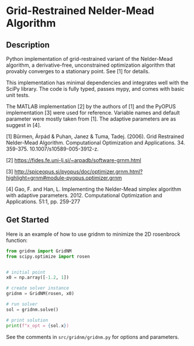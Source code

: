 Grid-Restrained Nelder-Mead Algorithm
=====================================

## Description

Python implementation of grid-restrained variant of the Nelder-Mead algorithm, a derivative-free, unconstrained optimization algorithm that provably converges to a stationary point. See [1] for details.

This implementation has minimal dependencies and integrates well with the SciPy library. The code is fully typed, passes mypy, and comes with basic unit tests.

The MATLAB implementation [2] by the authors of [1] and the PyOPUS implementation [3] were used for reference. Variable names and default parameter were mostly taken from [1]. The adaptive parameters are as suggest in [4]. 

[1] Bűrmen, Árpád & Puhan, Janez & Tuma, Tadej. (2006). Grid Restrained Nelder-Mead Algorithm. Computational Optimization and Applications. 34. 359-375. 10.1007/s10589-005-3912-z.

[2] https://fides.fe.uni-lj.si/~arpadb/software-grnm.html

[3] http://spiceopus.si/pyopus/doc/optimizer.grnm.html?highlight=grnm#module-pyopus.optimizer.grnm

[4] Gao, F. and Han, L. Implementing the Nelder-Mead simplex algorithm with adaptive parameters. 2012. Computational Optimization and Applications. 51:1, pp. 259-277


## Get Started

Here is an example of how to use gridnm to minimize the 2D rosenbrock function:

```python
from gridnm import GridNM
from scipy.optimize import rosen


# initial point
x0 = np.array([-1.2, 1])

# create solver instance
gridnm = GridNM(rosen, x0)

# run solver
sol = gridnm.solve()

# print solution
print(f"x_opt = {sol.x})
```

See the comments in `src/gridnm/gridnm.py` for options and parameters.
